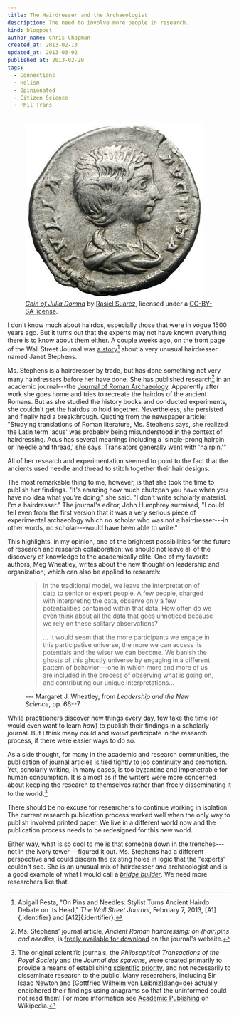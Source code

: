 ```yaml
---
title: The Hairdresser and the Archaeologist
description: The need to involve more people in research.
kind: blogpost
author_name: Chris Chapman
created_at: 2013-02-13
updated_at: 2013-03-02
published_at: 2013-02-20
tags:
  - Connections
  - Holism
  - Opinionated
  - Citizen Science
  - Phil Trans
---
```


<figure property="schema:image" id="julia-domna" resource="#julia-domna" class="aside img" typeof="schema:ImageObject">
  <link property="schema:representativeOfPage" resource="schema:True" />
  <meta property="schema:width" content="399 px" datatype="schema:Distance" />
  <meta property="schema:height" content="395 px" datatype="schema:Distance" />
  <img property="schema:contentUrl" src="Julia-domna.jpg" alt="Coin of Julia Domna I" data-no-retina class="static" />
  <figcaption><a href="https://commons.wikimedia.org/wiki/File:Julia-domna.jpg" rel="prov:wasDerivedFrom" property="schema:name dc:title"><cite>Coin of Julia Domna</cite></a> by <a href="http://en.wikipedia.org/wiki/User:Rasiel" property="cc:attributionName" rel="cc:attributionURL dc:creator">Rasiel Suarez</a>, licensed under a <a rel="license" href="http://creativecommons.org/licenses/by-sa/3.0/">CC-BY-SA license</a>. <span class="icon-cc"></span><span class="icon-cc-by"></span><span class="icon-cc-sa"></span></figcaption>
</figure>

I don't know much about hairdos, especially those that were in vogue 1500 years
ago. But it turns out that the experts may not have known everything there is
to know about them either. A couple weeks ago, on the front page of the Wall
Street Journal was [a story][story][^story-citation] about a very unusual
hairdresser named Janet Stephens.

<!--MORE-->

Ms. Stephens is a hairdresser by trade, but has done something not very many
hairdressers before her have done. She has published research[^ja] in an
academic journal---the [Journal of Roman Archaeology][jra]. Apparently after
work she goes home and tries to recreate the hairdos of the ancient Romans. But
as she studied the history books and conducted experiments, she couldn't get
the hairdos to hold together. Nevertheless, she persisted and finally had a
breakthrough. Quoting from the newspaper article: "Studying translations of
Roman literature, Ms. Stephens says, she realized the Latin term 'acus' was
probably being misunderstood in the context of hairdressing. Acus has several
meanings including a 'single-prong hairpin' or 'needle and thread,' she says.
Translators generally went with 'hairpin.'"

All of her research and experimentation seemed to point to the fact that the
ancients used needle and thread to stitch together their hair designs.

The most remarkable thing to me, however, is that she took the time to publish
her findings. "It's amazing how much chutzpah you have when you have no idea
what you're doing," she said. "I don't write scholarly material. I'm a
hairdresser." The journal's editor, John Humphrey surmised, "I could tell even
from the first version that it was a very serious piece of experimental
archaeology which no scholar who was not a hairdresser---in other words, no
scholar---would have been able to write."

This highlights, in my opinion, one of the brightest possibilities for the
future of research and research collaboration: we should not leave all of the
discovery of knowledge to the academically elite. One of my favorite authors,
Meg Wheatley, writes about the new thought on leadership and organization,
which can also be applied to research:

<figure class="bq grab">

> In the traditional model, we leave the interpretation of data to senior or
> expert people. A few people, charged with interpreting the data, observe only
> a few potentialities contained within that data. How often do we even think
> about all the data that goes unnoticed because we rely on these solitary
> observations?
>
> ... It would seem that the more participants we engage in this participative
> universe, the more we can access its potentials and the wiser we can become.
> We banish the ghosts of this ghostly universe by engaging in a different
> pattern of behavior---one in which more and more of us are included in the
> process of observing what is going on, and contributing our unique
> interpretations...

<figcaption>--- Margaret J. Wheatley, from <cite>Leadership and the New Science</cite>, pp. 66--7</figcaption>
</figure>

While practitioners discover new things every day, few take the time (or would
even want to learn _how_) to publish their findings in a scholarly journal.
But I think many could and *would* participate in the research process, if
there were easier ways to do so.

As a side thought, for many in the academic and research communities, the
publication of journal articles is tied tightly to job continuity and
promotion. Yet, scholarly writing, in many cases, is too byzantine and
impenetrable for human consumption. It is almost as if the writers were more
concerned about keeping the research to themselves rather than freely
disseminating it to the world.[^1st-journals]

There should be no excuse for researchers to continue working in isolation.
The current research publication process worked well when the only way to
publish involved printed paper. We live in a different world now and the
publication process needs to be redesigned for this new world.

Either way, what is so cool to me is that someone down in the trenches---not in
the ivory tower---figured it out. Ms. Stephens had a different perspective and
could discern the existing holes in logic that the "experts" couldn't see. She
is an unusual mix of hairdresser *and* archaeologist and is a good example of
what I would call a [_bridge builder_](/research/#p[OwgWnb],h[OwgWnb,3]). We
need more researchers like that.

[story]: <http://online.wsj.com/article/SB10001424127887324900204578286272195339456.html>
[jra]: <http://www.journalofromanarch.com/>

[^story-citation]:

    Abigail Pesta, "On Pins and Needles: Stylist Turns Ancient Hairdo Debate on
    Its Head," <cite>The Wall Street Journal</cite>, February 7, 2013,
    [A1]{.identifier} and [A12]{.identifier}.

[^ja]:

    Ms. Stephens' journal article, _Ancient Roman hairdressing: on (hair)pins
    and needles_, is [freely available for
    download](http://www.journalofromanarch.com/samples.html) on the journal's
    website.

[^1st-journals]:

    The original scientific journals, the <cite>Philosophical Transactions of
    the Royal Society</cite> and the <cite lang="fr">Journal des
    sçavans</cite>, were created primarily to provide a means of establishing
    [scientific priority](http://en.wikipedia.org/wiki/Scientific_priority),
    and not necessarily to disseminate research to the public. Many
    researchers, including Sir Isaac Newton and [Gottfried Wilhelm von
    Leibniz]{lang=de} actually enciphered their findings using anagrams so that
    the uninformed could not read them! For more information see [Academic
    Publishing](http://en.wikipedia.org/wiki/Academic_publishing#History) on
    Wikipedia.
